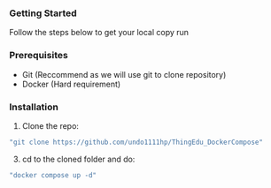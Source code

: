 ### Getting Started

Follow the steps below to get your local copy run

### Prerequisites

* Git (Reccommend as we will use git to clone repository)
* Docker (Hard requirement)

### Installation

1. Clone the repo:
```sh
"git clone https://github.com/undo1111hp/ThingEdu_DockerCompose"
```
3. cd to the cloned folder and do:
```sh
"docker compose up -d"
```
